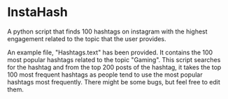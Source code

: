 # InstaHash
A python script that finds 100 hashtags on instagram with the highest engagement related to the topic that the user provides.

An example file, "Hashtags.text" has been provided. It contains the 100 most popular hashtags related to the topic "Gaming".
This script searches for the hashtag and from the top 200 posts of the hashtag, it takes the top 100 most frequent hashtags as people tend to use the most popular hashtags most frequently.
There might be some bugs, but feel free to edit them.
